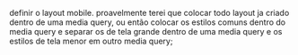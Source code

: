 definir o layout mobile. proavelmente terei que colocar todo layout ja criado dentro de uma media query, ou então colocar os estilos comuns dentro do media query e separar os de tela grande dentro de uma media query e os estilos de tela menor em outro media query;